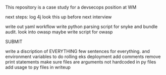 This repository is a case study for a devsecops position at WM

next steps:
log 4j look this up before next interview

write out yaml workflow
write python parsing script for snyke and bundle audit.
look into owasp
maybe write script for owasp

SUBMIT

write a discription of EVERYTHING few sentences for everything.
and environment variables to do rolling eks deployment
add comments
remove print statements
make sure files are arguments not hardcoded in py files
add usage to py files in writeup